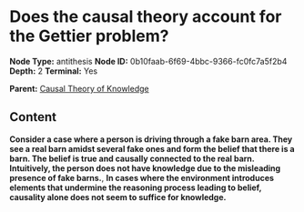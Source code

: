 # Does the causal theory account for the Gettier problem?

**Node Type:** antithesis
**Node ID:** 0b10faab-6f69-4bbc-9366-fc0fc7a5f2b4
**Depth:** 2
**Terminal:** Yes

**Parent:** [Causal Theory of Knowledge](causal-theory-of-knowledge.md)

## Content

**Consider a case where a person is driving through a fake barn area. They see a real barn amidst several fake ones and form the belief that there is a barn. The belief is true and causally connected to the real barn. Intuitively, the person does not have knowledge due to the misleading presence of fake barns.**, **In cases where the environment introduces elements that undermine the reasoning process leading to belief, causality alone does not seem to suffice for knowledge.**
